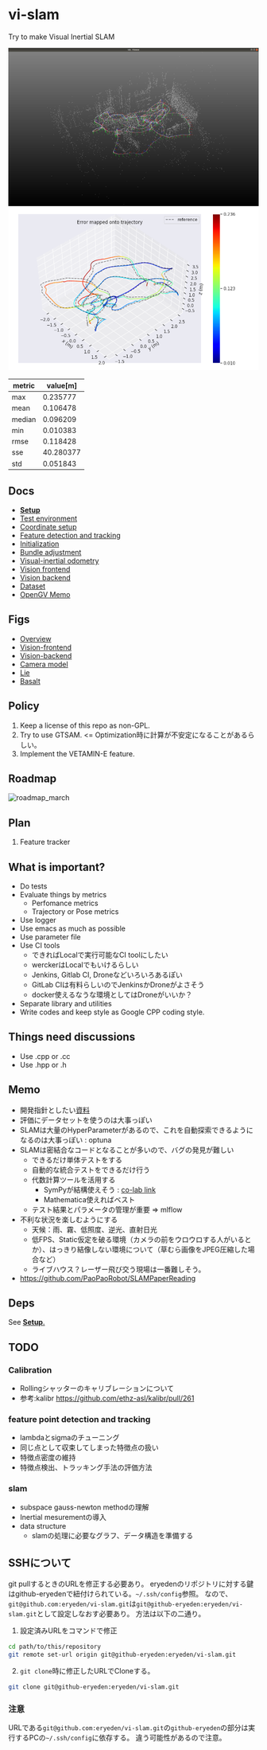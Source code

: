 # vi-slam
Try to make Visual Inertial SLAM

![v0.21](docs/figs/v0.21_2020-06-09_14-42-43_small.png)
![ate](docs/results/euroc_v1_01_20200610/v1_01_ate.png)

| metric | value[m] |
| --- | --- |
|max|0.235777|
|mean| 0.106478|
|median| 0.096209|
|min| 0.010383|
|rmse| 0.118428|
|sse| 40.280377|
|std| 0.051843|

## Docs
- [__Setup__](docs/setup.md)
- [Test environment](docs/about_test.md)
- [Coordinate setup](docs/coordinate_setup.md)
- [Feature detection and tracking](docs/feature_extructor.md)
- [Initialization](docs/initialization.md)
- [Bundle adjustment](docs/ba.md)
- [Visual-inertial odometry](docs/vi-slam.md)
- [Vision frontend](docs/vision-frontend.md)
- [Vision backend](docs/vision-backend.md)
- [Dataset](docs/dataset.md)
- [OpenGV Memo](docs/opengv_memo.md)


## Figs
- [Overview](https://www.draw.io/#Heryeden%2Fvi-slam%2Fmaster%2Fdocs%2Fvislam.drawio)
- [Vision-frontend](https://app.diagrams.net/#Heryeden%2Fvi-slam%2Fmaster%2Fdocs%2FVSLAM-Fontend.drawio)
- [Vision-backend](https://www.draw.io/#Heryeden%2Fvi-slam%2Fmaster%2Fdocs%2Ffigs%2FVisionBackend.drawio)
- [Camera model](https://www.draw.io/#Heryeden%2Fvi-slam%2Fmaster%2Fdocs%2Ffigs%2FCameraModel.drawio)
- [Lie](https://app.diagrams.net/#Heryeden%2Fvi-slam%2Fmaster%2Fdocs%2Ffigs%2Flie.drawio)
- [Basalt](https://www.draw.io/#Heryeden%2Fvi-slam%2Fmaster%2Fdocs%2Ffigs%2Fbasalt.drawio)

## Policy
1. Keep a license of this repo as non-GPL.
2. Try to use GTSAM. <= Optimization時に計算が不安定になることがあるらしい。
3. Implement the VETAMIN-E feature.

## Roadmap
![roadmap_march](docs/figs/vislam_development_roadmap.png)

## Plan
1. Feature tracker

## What is important?
- Do tests
- Evaluate things by metrics
  - Perfomance metrics
  - Trajectory or Pose metrics
- Use logger
- Use emacs as much as possible
- Use parameter file
- Use CI tools
    - できればLocalで実行可能なCI toolにしたい
    - werckerはLocalでもいけるらしい
    - Jenkins, Gitlab CI, Droneなどいろいろあるぽい
    - GitLab CIは有料らしいのでJenkinsかDroneがよさそう
    - docker使えるなうな環境としてはDroneがいいか？
- Separate library and utilities
- Write codes and keep style as Google CPP coding style.

## Things need discussions
- Use .cpp or .cc
- Use .hpp or .h

## Memo
- 開発指針としたい[資料](docs/problemsandsolutionsforslamdevelopment-191215161142.pdf)
- 評価にデータセットを使うのは大事っぽい
- SLAMは大量のHyperParameterがあるので、これを自動探索できるようになるのは大事っぽい : optuna
- SLAMは密結合なコードとなることが多いので、バグの発見が難しい
  - できるだけ単体テストをする
  - 自動的な統合テストをできるだけ行う
  - 代数計算ツールを活用する
    - SymPyが結構使えそう : [co-lab link](https://colab.research.google.com/drive/1wflhGRVzdlosxHsC63HX2WvXrCG-b8p0)
    - Mathematica使えればベスト
  - テスト結果とパラメータの管理が重要 => mlflow
- 不利な状況を楽しむようにする
  - 天候：雨、霧、低照度、逆光、直射日光
  - 低FPS、Static仮定を破る環境（カメラの前をウロウロする人がいるとか）、はっきり結像しない環境について（草むら画像をJPEG圧縮した場合など）
  - ライブハウス？レーザー飛び交う現場は一番難しそう。
- https://github.com/PaoPaoRobot/SLAMPaperReading


## Deps
See [__Setup__.](docs/setup.md)


## TODO
### Calibration
- Rollingシャッターのキャリブレーションについて
- 参考:kalibr https://github.com/ethz-asl/kalibr/pull/261
### feature point detection and tracking
- lambdaとsigmaのチューニング
- 同じ点として収束してしまった特徴点の扱い
- 特徴点密度の維持
- 特徴点検出、トラッキング手法の評価方法
### slam
- subspace gauss-newton methodの理解
- Inertial mesurementの導入
- data structure
  - slamの処理に必要なグラフ、データ構造を準備する

## SSHについて
git pullするときのURLを修正する必要あり。
eryedenのリポジトリに対する鍵はgithub-eryedenで紐付けられている。`~/.ssh/config`参照。
なので、`git@github.com:eryeden/vi-slam.git`は`git@github-eryeden:eryeden/vi-slam.git`として設定しなおす必要あり。
方法は以下の二通り。
1. 設定済みURLをコマンドで修正
``` bash
cd path/to/this/repository
git remote set-url origin git@github-eryeden:eryeden/vi-slam.git
```
2. `git clone`時に修正したURLでCloneする。
``` bash
git clone git@github-eryeden:eryeden/vi-slam.git
```

### 注意
URLである`git@github.com:eryeden/vi-slam.git`の`github-eryeden`の部分は実行するPCの`~/.ssh/config`に依存する。
違う可能性があるので注意。
